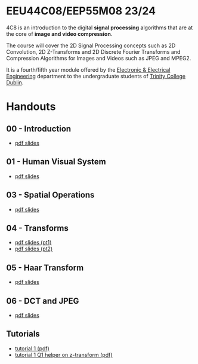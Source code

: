 # EEU44C08/EEP55M08 23/24

4C8 is an introduction to the digital **signal processing**
algorithms that are at the core of **image and video compression**.

The course will cover the 2D Signal Processing concepts such as 2D
Convolution, 2D Z-Transforms and 2D Discrete Fourier Transforms and
Compression Algorithms for Images and Videos such as JPEG and MPEG2.

It is a fourth/fifth year module offered by the [Electronic & Electrical
Engineering](https://www.tcd.ie/eleceng/) department to the
undergraduate students of [Trinity College
Dublin](https://www.tcd.ie).

# Handouts

## 00 - Introduction

* [pdf slides](/handouts/handout-00-introduction.pdf)

## 01 - Human Visual System

* [pdf slides](/handouts/handout-01-human-visual-system.pdf)

## 03 - Spatial Operations

* [pdf slides](/handouts/handout-03-spatialops.pdf)

## 04 - Transforms

* [pdf slides (pt1)](/handouts/handout-04-xforms-pt1.pdf)
* [pdf slides (pt2)](/handouts/handout-04-xforms-pt2.pdf)

## 05 - Haar Transform

* [pdf slides](/handouts/handout-05-haar.pdf)

## 06 - DCT and JPEG

* [pdf slides](/handouts/handout-06-jpeg.pdf)


## Tutorials
* [tutorial 1 (pdf)](/tutorials/tutorial-01.pdf)
* [tutorial 1 Q1 helper on z-transform (pdf)](/tutorials/tutorial-01-helper.pdf)

